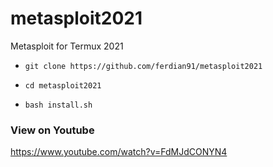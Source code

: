 # metasploit2021

  Metasploit for Termux 2021


* `git clone https://github.com/ferdian91/metasploit2021`

* `cd metasploit2021`

* `bash install.sh`


### View on Youtube

https://www.youtube.com/watch?v=FdMJdCONYN4
